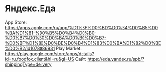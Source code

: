 # Яндекс.Еда

App Store: https://apps.apple.com/ru/app/%D1%8F%D0%BD%D0%B4%D0%B5%D0%BA%D1%81-%D0%B5%D0%B4%D0%B0-%D0%B7%D0%B0%D0%BA%D0%B0%D0%B7-%D0%BF%D1%80%D0%BE%D0%B4%D1%83%D0%BA%D1%82%D0%BE%D0%B2/id1078986931
Play Market: https://play.google.com/store/apps/details?id=ru.foodfox.client&hl=ru&gl=US
Сайт: https://eda.yandex.ru/spb/?shippingType=delivery